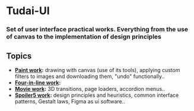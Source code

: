 # Tudai-UI
### Set of user interface practical works. Everything from the use of canvas to the implementation of design principles
## Topics
- **[Paint work](https://juanpi375.github.io/Tudai-UI/TPE-PaintApp):** drawing with canvas (use of its tools), applying custom filters to images and downloading them, "undo" functionally.. 
- **[Four-in-line work](https://juanpi375.github.io/Tudai-UI/TPE-FourInLine):** 
- **[Movie work](https://juanpi375.github.io/Tudai-UI/TPE-Movie):** 3D transitions, page loaders, accordion menus..
- **[Spoiler5 work](https://juanpi375.github.io/Tudai-UI/TPE-Spoiler5-p1):** design principles and heuristics, common interface patterns, Gestalt laws, Figma as ui software..
